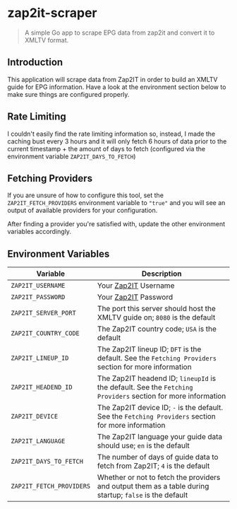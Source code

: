 # zap2it-scraper

> A simple Go app to scrape EPG data from zap2it and convert it to XMLTV format.

## Introduction

This application will scrape data from Zap2IT in order to build an XMLTV guide for EPG information. Have a look at the environment section below to make sure things are configured properly.

## Rate Limiting

I couldn't easily find the rate limiting information so, instead, I made the caching bust every 3 hours and it will only fetch 6 hours of data prior to the current timestamp + the amount of days to fetch (configured via the environment variable `ZAP2IT_DAYS_TO_FETCH`)

## Fetching Providers

If you are unsure of how to configure this tool, set the `ZAP2IT_FETCH_PROVIDERS` environment variable to `"true"` and you will see an output of available providers for your configuration.

After finding a provider you're satisfied with, update the other environment variables accordingly.

## Environment Variables

| Variable | Description |
|----------|-------------|
| `ZAP2IT_USERNAME`  | Your [Zap2IT](https://tvlistings.zap2it.com/) Username |
| `ZAP2IT_PASSWORD` | Your [Zap2IT](https://tvlistings.zap2it.com/) Password |
| `ZAP2IT_SERVER_PORT` | The port this server should host the XMLTV guide on; `8080` is the default |
| `ZAP2IT_COUNTRY_CODE` | The Zap2IT country code; `USA` is the default |
| `ZAP2IT_LINEUP_ID` | The Zap2IT lineup ID; `DFT` is the default. See the `Fetching Providers` section for more information |
| `ZAP2IT_HEADEND_ID` | The Zap2IT headend ID; `lineupId` is the default. See the `Fetching Providers` section for more information |
| `ZAP2IT_DEVICE` | The Zap2IT device ID; `-` is the default. See the `Fetching Providers` section for more information |
| `ZAP2IT_LANGUAGE` | The Zap2IT language your guide data should use; `en` is the default |
| `ZAP2IT_DAYS_TO_FETCH` | The number of days of guide data to fetch from Zap2IT; `4` is the default |
| `ZAP2IT_FETCH_PROVIDERS` | Whether or not to fetch the providers and output them as a table during startup; `false` is the default |
